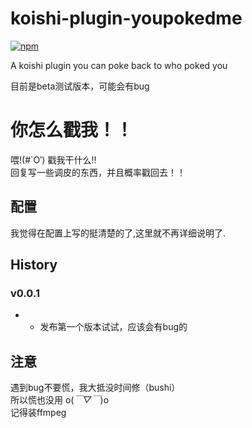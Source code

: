 # koishi-plugin-youpokedme

[![npm](https://img.shields.io/npm/v/koishi-plugin-youpokedme?style=flat-square)](https://www.npmjs.com/package/koishi-plugin-youpokedme)

A koishi plugin you can poke back to who poked you  

目前是beta测试版本，可能会有bug

# 你怎么戳我！！
喂!(#`O′) 戳我干什么!!  
回复写一些调皮的东西，并且概率戳回去！！  

## 配置
我觉得在配置上写的挺清楚的了,这里就不再详细说明了.  

## History
### v0.0.1
- * 发布第一个版本试试，应该会有bug的

## 注意
遇到bug不要慌，我大抵没时间修（bushi）  
所以慌也没用 o(*￣▽￣*)o  
记得装ffmpeg  